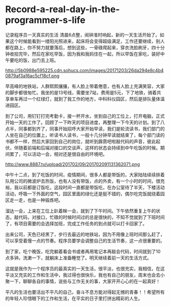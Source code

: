 # Record-a-real-day-in-the-programmer-s-life
记录程序员一天真实的生活
清晨6点整，闹钟准时响起，新的一天生活开始了。如果这个时候能看到一缕阳光照进来，起床将会变得超级满足，工作还要继续，别人都在路上，你不努力就要落后，想到这些，一骨碌爬起来，穿衣洗脸刷牙，四十分钟收拾完毕，然后在家吃早饭，因为我和我妈住在一起，所以早饭在家吃，装好中午要吃的饭，出门去上班。

http://5b0988e595225.cdn.sohucs.com/images/20171203/26da294e8c4b40879af3a16ac5cf18cf.png

早高峰的地铁站，人群熙熙攘攘，有人脸上带着倦意，也有人脸上充满笑容，大家的脚步都很匆忙。我坐的是13号线，需要坐7站，费用是5元，下了地铁，骑着共享单车再过一个红绿灯，就到了我工作的地方，中科科仪园区，然后是排队量体温进园区。

到了公司，用钉钉打完考勤卡，接一杯开水，坐到自己的工位上，打开电脑，正式开始一天的工作了。回顾了一下昨天的项目进度，再整理一下今天的计划。到了八点半，同事都到齐了，同事开始招呼大家开始早读，我们是轮流读书，我们部门的人坐在自己的位置上，听读书人读书，一般十几分钟早读就结束了，每个部门读的书都不一样，然后大家回到自己的岗位，就听到霹雳吧啦敲代码的声音，彼此起伏，伴随着前端和后端对接口的交谈声，这样的状态会持续到中午吃饭的时候。期间累了，可以活动一会，相对还是很自由的环境吧。

http://www.8887.tv/upload/201702/09/201702091131362071.png

中午十二点，到了吃饭的时间，疫情期间，很多人都是带饭的，大家陆陆续续排着队用公司的微波炉去热饭，也有人没有带饭，点的外卖，有一个小时的时间，很充裕，我以前都是订饭吃，这段时间一直都是带饭吃，在办公室待了半天，下楼活动活动，呼吸一下外面的空气，园区里面的绿化还是挺不错的，偶尔吃完饭就绕着园区走一走，也是一种锻炼吧。

溜达一会，上来在工位上趴着眯一会，就到了下午时间。下午依然重复上午的状态，敲代码，对接口，忙碌的时候时间过的总是很快的，不知不觉就到了下班时间了，有项目需要的会选择加班，完成工作任务的到点就可以打卡回家了。

出来公司，天色已经黑了，步行去最近的地铁站，因为不用像上班时间那么赶了，可以享受着慢一点的节奏。程序员要学会调整自己的生活节奏，这一点很重要的。

到了家，吃个晚饭，吃完躺着看会书或者再用笔记本再敲会代码，时间就到了10点多钟。洗漱一下，就躺床上准备睡觉了。明天继续着前一天的生活方式。

这就是我作为一个程序员的最真实的一天生活，很平淡，也很充实，我相信，在这平淡又充实的工作和生活中，我过得也很快乐，我也有自己的朋友，周末也会去小聚一下，聊聊各自的事情，说些与工作无关的事，大家开开心心的在一起真好！



平凡的生活也要活出不平凡的自己，奋斗不息方能对得起无憾的青春！！希望所有的年轻人珍惜眼下的工作和生活，在平实的日子里打拼出精彩的人生。
